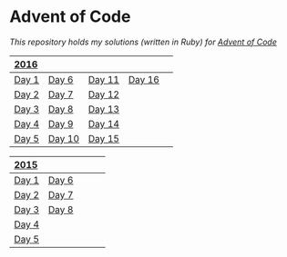 # Advent of Code
_This repository holds my solutions (written in Ruby) for [Advent of Code](http://adventofcode.com)_

| [2016](2016) | | | | |
| :--- | :--- | :--- | :--- | :--- |
| [Day 1](2016/day1) | [Day 6](2016/day6) | [Day 11](2016/day11) | [Day 16](2016/day16) | |
| [Day 2](2016/day2) | [Day 7](2016/day7) | [Day 12](2016/day12) | | |
| [Day 3](2016/day3) | [Day 8](2016/day8) | [Day 13](2016/day13) | | |
| [Day 4](2016/day4) | [Day 9](2016/day9) | [Day 14](2016/day14) | | |
| [Day 5](2016/day5) | [Day 10](2016/day10) | [Day 15](2016/day15) | | |

| [2015](2015) | | | | |
| :--- | :--- | :--- | :--- | :--- |
| [Day 1](2015/day1) | [Day 6](2015/day6) | | | |
| [Day 2](2015/day2) | [Day 7](2015/day7) | | | |
| [Day 3](2015/day3) | [Day 8](2015/day8) | | | |
| [Day 4](2015/day4) | | | | |
| [Day 5](2015/day5) | | | | |
